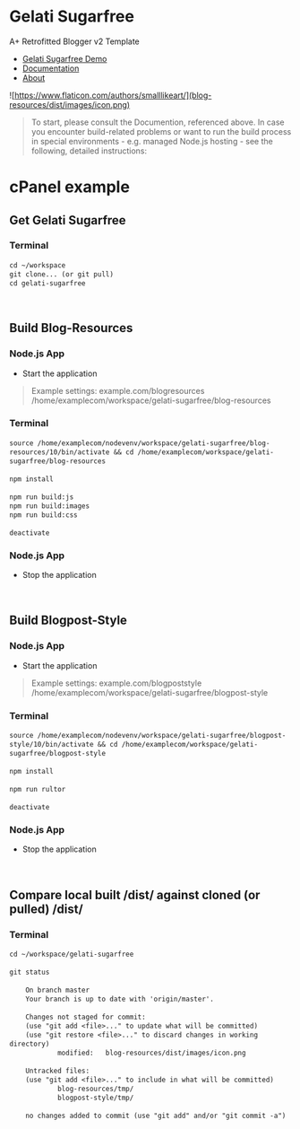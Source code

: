 # Gelati Sugarfree

A+ Retrofitted Blogger v2 Template

- [Gelati Sugarfree Demo](https://gelati.sugar3.io/)
- [Documentation](https://gelati.sugar3.io/p/docs.html)
- [About](https://gelati.sugar3.io/p/about.html)

![https://www.flaticon.com/authors/smalllikeart/](blog-resources/dist/images/icon.png)

> To start, please consult the Documention, referenced above. In case you encounter build-related problems or want to run the build process in special environments - e.g. managed Node.js hosting - see the following, detailed instructions:

# cPanel example

## Get Gelati Sugarfree 

### Terminal
```
cd ~/workspace
git clone... (or git pull)
cd gelati-sugarfree
```

<br>

## Build Blog-Resources

### Node.js App
* Start the application
> Example settings: example.com/blogresources /home/examplecom/workspace/gelati-sugarfree/blog-resources

### Terminal
```
source /home/examplecom/nodevenv/workspace/gelati-sugarfree/blog-resources/10/bin/activate && cd /home/examplecom/workspace/gelati-sugarfree/blog-resources

npm install

npm run build:js
npm run build:images
npm run build:css

deactivate
```
### Node.js App
* Stop the application

<br>

## Build Blogpost-Style 

### Node.js App
* Start the application
> Example settings: example.com/blogpoststyle /home/examplecom/workspace/gelati-sugarfree/blogpost-style

### Terminal
```
source /home/examplecom/nodevenv/workspace/gelati-sugarfree/blogpost-style/10/bin/activate && cd /home/examplecom/workspace/gelati-sugarfree/blogpost-style

npm install

npm run rultor

deactivate
```

### Node.js App
* Stop the application

<br>

## Compare local built /dist/ against cloned (or pulled) /dist/

### Terminal
```
cd ~/workspace/gelati-sugarfree

git status

    On branch master
    Your branch is up to date with 'origin/master'.

    Changes not staged for commit:
    (use "git add <file>..." to update what will be committed)
    (use "git restore <file>..." to discard changes in working directory)
            modified:   blog-resources/dist/images/icon.png

    Untracked files:
    (use "git add <file>..." to include in what will be committed)
            blog-resources/tmp/
            blogpost-style/tmp/

    no changes added to commit (use "git add" and/or "git commit -a")
```
